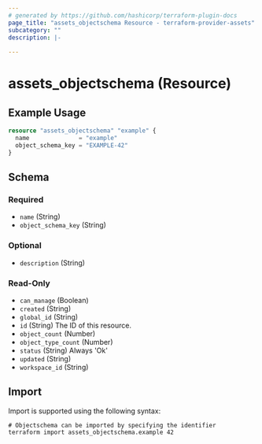 ```yaml
---
# generated by https://github.com/hashicorp/terraform-plugin-docs
page_title: "assets_objectschema Resource - terraform-provider-assets"
subcategory: ""
description: |-
  
---
```


# assets_objectschema (Resource)



## Example Usage

```terraform
resource "assets_objectschema" "example" {
  name              = "example"
  object_schema_key = "EXAMPLE-42"
}
```

<!-- schema generated by tfplugindocs -->
## Schema

### Required

- `name` (String)
- `object_schema_key` (String)

### Optional

- `description` (String)

### Read-Only

- `can_manage` (Boolean)
- `created` (String)
- `global_id` (String)
- `id` (String) The ID of this resource.
- `object_count` (Number)
- `object_type_count` (Number)
- `status` (String) Always 'Ok'
- `updated` (String)
- `workspace_id` (String)

## Import

Import is supported using the following syntax:

```shell
# Objectschema can be imported by specifying the identifier
terraform import assets_objectschema.example 42
```
